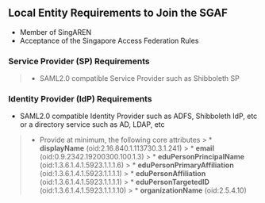 <!-- TITLE: Singapore Access Federation (SGAF) -->
<!-- SUBTITLE: The Singapore Access Federation (SGAF) service is a Federated Identity Management System for Singapore's research and education (R&E) community. SGAF uses SAML2.0 technology to enable scalable, trusted collaborations among Singapore's R&E community.  -->

## Local Entity Requirements to Join the SGAF
* Member of SingAREN
* Acceptance of the Singapore Access Federation Rules

### Service Provider (SP) Requirements
> * SAML2.0 compatible Service Provider such as Shibboleth SP

### Identity Provider (IdP) Requirements
* SAML2.0 compatible Identity Provider such as ADFS, Shibboleth IdP, etc or a directory service such as AD, LDAP, etc
>*  Provide at minimum, the following core attributes 
	> * **displayName** (oid:2.16.840.1.113730.3.1.241)
	> * **email** (oid:0.9.2342.19200300.100.1.3)
	> * **eduPersonPrincipalName** (oid:1.3.6.1.4.1.5923.1.1.1.6)
	> * **eduPersonPrimaryAffiliation** (oid:1.3.6.1.4.1.5923.1.1.1.1)
	> * **eduPersonAffiliation** (oid:1.3.6.1.4.1.5923.1.1.1.1)
	> * **eduPersonTargetedID** (oid:1.3.6.1.4.1.5923.1.1.1.10)
	> * **organizationName** (oid:2.5.4.10)

